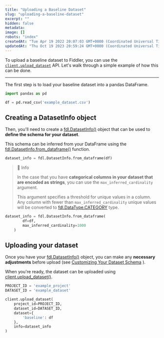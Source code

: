 ```yaml
---
title: "Uploading a Baseline Dataset"
slug: "uploading-a-baseline-dataset"
excerpt: ""
hidden: false
metadata: 
image: []
robots: "index"
createdAt: "Tue Apr 19 2022 20:07:03 GMT+0000 (Coordinated Universal Time)"
updatedAt: "Thu Oct 19 2023 20:59:24 GMT+0000 (Coordinated Universal Time)"
---
```

To upload a baseline dataset to Fiddler, you can use the [`client.upload_dataset`](ref:clientupload_dataset) API. Let's walk through a simple example of how this can be done.

***

The first step is to load your baseline dataset into a pandas DataFrame.

```python
import pandas as pd

df = pd.read_csv('example_dataset.csv')
```

## Creating a DatasetInfo object

Then, you'll need to create a [fdl.DatasetInfo()](ref:fdldatasetinfo) object that can be used to **define the schema for your dataset**.

This schema can be inferred from your DataFrame using the [fdl.DatasetInfo.from_dataframe()](ref:fdldatasetinfofrom_dataframe) function.

```python
dataset_info = fdl.DatasetInfo.from_dataframe(df)
```

> 📘 Info
> 
> In the case that you have **categorical columns in your dataset that are encoded as strings**, you can use the `max_inferred_cardinality` argument.
> 
> This argument specifies a threshold for unique values in a column. Any column with fewer than `max_inferred_cardinality` unique values will be converted to [fdl.DataType.CATEGORY](ref:fdldatatype)  type.

```python
dataset_info = fdl.DatasetInfo.from_dataframe(
        df=df,
        max_inferred_cardinality=1000
    )
```

## Uploading your dataset

Once you have your [fdl.DatasetInfo()](ref:fdldatasetinfo) object, you can make any **necessary adjustments** before upload (see [Customizing Your Dataset Schema](doc:customizing-your-dataset-schema) ).

When you're ready, the dataset can be uploaded using [client.upload_dataset()](ref:clientupload_dataset).

```python
PROJECT_ID = 'example_project'
DATASET_ID = 'example_dataset'

client.upload_dataset(
    project_id=PROJECT_ID,
    dataset_id=DATASET_ID,
    dataset={
        'baseline': df
    },
    info=dataset_info
)
```